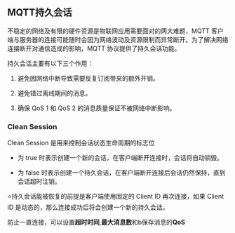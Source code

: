 ## MQTT持久会话

不稳定的网络及有限的硬件资源是物联网应用需要面对的两大难题，MQTT 客户端与服务器的连接可能随时会因为网络波动及资源限制而异常断开。为了解决网络连接断开对通信造成的影响，MQTT 协议提供了持久会话功能。

持久会话主要有以下三个作用：

1. 避免因网络中断导致需要反复订阅带来的额外开销。

2. 避免错过离线期间的消息。

3. 确保 QoS 1 和 QoS 2 的消息质量保证不被网络中断影响。


### Clean Session

Clean Session 是用来控制会话状态生命周期的标志位

* 为 true 时表示创建一个新的会话，在客户端断开连接时，会话将自动销毁。

* 为 false 时表示创建一个持久会话，在客户端断开连接后会话仍然保持，直到会话超时注销。

⭐持久会话能被恢复的前提是客户端使用固定的 Client ID 再次连接，如果 Client ID 是动态的，那么连接成功后将会创建一个新的持久会话。

防止一直连接，可以设置**超时时间**,**最大消息数**和b保存消息的**QoS**


